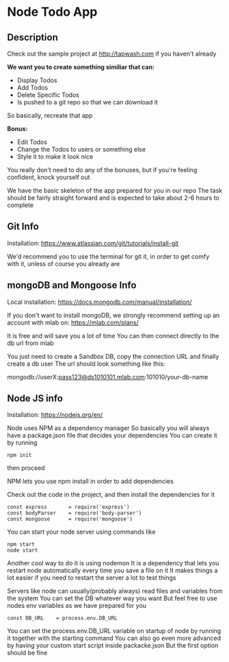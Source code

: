 
# Node Todo App

## Description

Check out the sample project at http://tapwash.com if you haven't already

**We want you to create something similiar that can:** 

* Display Todos
* Add Todos
* Delete Specific Todos
* Is pushed to a git repo so that we can download it

So basically, recreate that app

**Bonus:** 

* Edit Todos
* Change the Todos to users or something else
* Style it to make it look nice

You really don't need to do any of the bonuses,
but if you're feeling confident, knock yourself out

We have the basic skeleton of the app prepared for you in our repo
The task should be fairly straight forward and is expected to take
about 2-6 hours to complete

## Git Info

Installation: 
https://www.atlassian.com/git/tutorials/install-git

We'd recommend you to use the terminal for git it, in order
to get comfy with it, unless of course you already are

## mongoDB and Mongoose Info

Local installation: 
https://docs.mongodb.com/manual/installation/

If you don't want to install mongoDB, we
strongly recommend setting up an account with mlab on: 
https://mlab.com/plans/

It is free and will save you a lot of time
You can then connect directly to the db url from mlab

You just need to create a Sandbox DB, copy the
connection URL and finally create a db user
The url should look something like this: 

mongodb://userX:pass123@ds1010101.mlab.com:101010/your-db-name

## Node JS info

Installation: 
https://nodejs.org/en/

Node uses NPM as a dependency manager
So basically you will always have a package.json file
that decides your dependencies
You can create it by running

```
npm init
```

then proceed

NPM lets you use npm install in order to
add dependencies

Check out the code in the project, and then
install the dependencies for it

```
const express       = require('express')
const bodyParser    = require('body-parser')
const mongoose      = require('mongoose')
```

You can start your node server using commands like
```
npm start
node start
```

Another cool way to do it is using nodemon
It is a dependency that lets you restart node
automatically every time you save a file on it
It makes things a lot easier if you need
to restart the server a lot to test things

Servers like node can usually(probably always) 
read files and variables from the system
You can set the DB whatever way you want
But feel free to use nodes env variables
as we have prepared for you

```
const DB_URL    = process.env.DB_URL
```

You can set the process.env.DB_URL variable
on startup of node by running it together
with the starting command
You can also go even more advanced by having 
your custom start script inside packacke.json
But the first option should be fine


